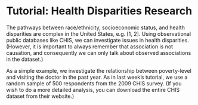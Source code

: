 # Tutorial: Health Disparities Research #
The pathways between race/ethnicity, socioeconomic status, and health disparities are complex in the United States, e.g. [1, 2]. Using observational public databases like CHIS, we can investigate issues in health disparities. (However, it is important to always remember that association is not causation, and consequently we can only talk about observed associations in the dataset.)

As a simple example, we investigate the relationship between poverty-level and visiting the doctor in the past year. As in last week’s tutorial, we use a random sample of 500 respondents from the 2009 CHIS survey. (If you wish to do a more detailed analysis, you can download the entire CHIS dataset from their website.)
